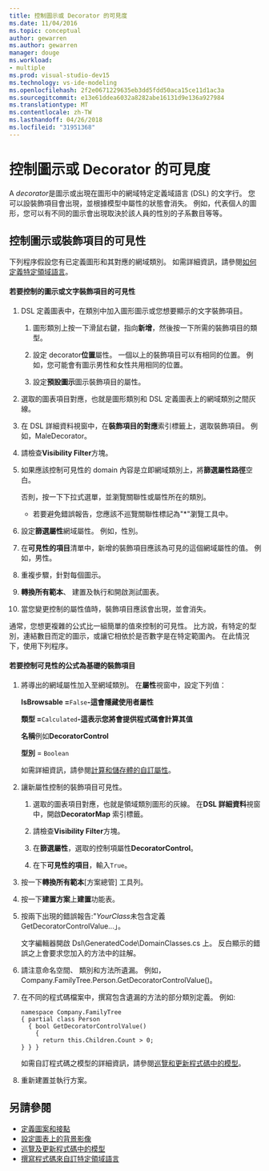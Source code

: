 ```yaml
---
title: 控制圖示或 Decorator 的可見度
ms.date: 11/04/2016
ms.topic: conceptual
author: gewarren
ms.author: gewarren
manager: douge
ms.workload:
- multiple
ms.prod: visual-studio-dev15
ms.technology: vs-ide-modeling
ms.openlocfilehash: 2f2e0671229635eb3dd5fdd50aca15ce11d1ac3a
ms.sourcegitcommit: e13e61ddea6032a8282abe16131d9e136a927984
ms.translationtype: MT
ms.contentlocale: zh-TW
ms.lasthandoff: 04/26/2018
ms.locfileid: "31951368"
---
```

# <a name="controlling-the-visibility-of-an-icon-or-decorator"></a>控制圖示或 Decorator 的可見度
A *decorator*是圖示或出現在圖形中的網域特定定義域語言 (DSL) 的文字行。 您可以設裝飾項目會出現，並根據模型中屬性的狀態會消失。 例如，代表個人的圖形，您可以有不同的圖示會出現取決於該人員的性別的子系數目等等。

## <a name="controlling-the-visibility-of-an-icon-or-decorator"></a>控制圖示或裝飾項目的可見性
 下列程序假設您有已定義圖形和其對應的網域類別。 如需詳細資訊，請參閱[如何定義特定領域語言](../modeling/how-to-define-a-domain-specific-language.md)。

#### <a name="to-control-the-visibility-of-an-icon-or-text-decorator"></a>若要控制的圖示或文字裝飾項目的可見性

1.  DSL 定義圖表中，在類別中加入圖形圖示或您想要顯示的文字裝飾項目。

    1.  圖形類別上按一下滑鼠右鍵，指向**新增**，然後按一下所需的裝飾項目的類型。

    2.  設定 decorator**位置**屬性。 一個以上的裝飾項目可以有相同的位置。 例如，您可能會有圖示男性和女性共用相同的位置。

    3.  設定**預設圖示**圖示裝飾項目的屬性。

2.  選取的圖表項目對應，也就是圖形類別和 DSL 定義圖表上的網域類別之間灰線。

3.  在 DSL 詳細資料視窗中，在**裝飾項目的對應**索引標籤上，選取裝飾項目。 例如，MaleDecorator。

4.  請檢查**Visibility Filter**方塊。

5.  如果應該控制可見性的 domain 內容是立即網域類別上，將**篩選屬性路徑**空白。

     否則，按一下下拉式選單，並瀏覽關聯性或屬性所在的類別。

    -   若要避免錯誤報告，您應該不巡覽關聯性標記為"*"瀏覽工具中。

6.  設定**篩選屬性**網域屬性。 例如，性別。

7.  在**可見性的項目**清單中，新增的裝飾項目應該為可見的這個網域屬性的值。 例如，男性。

8.  重複步驟，針對每個圖示。

9. **轉換所有範本**、 建置及執行和開啟測試圖表。

10. 當您變更控制的屬性值時，裝飾項目應該會出現，並會消失。

 通常，您想更複雜的公式比一組簡單的值來控制的可見性。 比方說，有特定的型別，連結數目而定的圖示，或讓它相依於是否數字是在特定範圍內。 在此情況下，使用下列程序。

#### <a name="to-control-the-visibility-of-a-decorator-based-on-a-formula"></a>若要控制可見性的公式為基礎的裝飾項目

1.  將導出的網域屬性加入至網域類別。 在**屬性**視窗中，設定下列值：

     **IsBrowsable =**`False`**-這會隱藏使用者屬性** 

     **類型 =**`Calculated`**-這表示您將會提供程式碼會計算其值** 

     **名稱**例如**DecoratorControl**

     **型別** = `Boolean`

     如需詳細資訊，請參閱[計算和儲存體的自訂屬性](../modeling/calculated-and-custom-storage-properties.md)。

2.  讓新屬性控制的裝飾項目可見性。

    1.  選取的圖表項目對應，也就是領域類別圖形的灰線。 在**DSL 詳細資料**視窗中，開啟**DecoratorMap**  索引標籤。

    2.  請檢查**Visibility Filter**方塊。

    3.  在**篩選屬性**，選取的控制項屬性**DecoratorControl**。

    4.  在下**可見性的項目**，輸入`True`。

3.  按一下**轉換所有範本**[方案總管] 工具列。

4.  按一下**建置方案**上**建置**功能表。

5.  按兩下出現的錯誤報告:"*YourClass*未包含定義 GetDecoratorControlValue...」。

     文字編輯器開啟 Dsl\GeneratedCode\DomainClasses.cs 上。 反白顯示的錯誤之上會要求您加入的方法中的註解。

6.  請注意命名空間、 類別和方法所遺漏。  例如，Company.FamilyTree.Person.GetDecoratorControlValue()。

7.  在不同的程式碼檔案中，撰寫包含遺漏的方法的部分類別定義。 例如: 

    ```
    namespace Company.FamilyTree
    { partial class Person
      { bool GetDecoratorControlValue()
        {
          return this.Children.Count > 0;
    } } }
    ```

     如需自訂程式碼之模型的詳細資訊，請參閱[巡覽和更新程式碼中的模型](../modeling/navigating-and-updating-a-model-in-program-code.md)。

8.  重新建置並執行方案。

## <a name="see-also"></a>另請參閱

- [定義圖案和接點](../modeling/defining-shapes-and-connectors.md)
- [設定圖表上的背景影像](../modeling/setting-a-background-image-on-a-diagram.md)
- [巡覽及更新程式碼中的模型](../modeling/navigating-and-updating-a-model-in-program-code.md)
- [撰寫程式碼來自訂特定領域語言](../modeling/writing-code-to-customise-a-domain-specific-language.md)